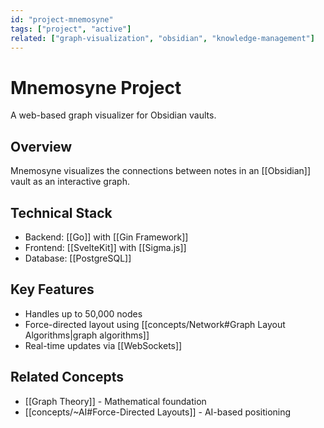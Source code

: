 ```yaml
---
id: "project-mnemosyne"
tags: ["project", "active"]
related: ["graph-visualization", "obsidian", "knowledge-management"]
---
```

# Mnemosyne Project

A web-based graph visualizer for Obsidian vaults.

## Overview
Mnemosyne visualizes the connections between notes in an [[Obsidian]] vault as an interactive graph.

## Technical Stack
- Backend: [[Go]] with [[Gin Framework]]
- Frontend: [[SvelteKit]] with [[Sigma.js]]
- Database: [[PostgreSQL]]

## Key Features
- Handles up to 50,000 nodes
- Force-directed layout using [[concepts/Network#Graph Layout Algorithms|graph algorithms]]
- Real-time updates via [[WebSockets]]

## Related Concepts
- [[Graph Theory]] - Mathematical foundation
- [[concepts/~AI#Force-Directed Layouts]] - AI-based positioning